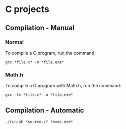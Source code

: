 # C projects

## Compilation - Manual

### Normal

To compile a C program, run the command:

```
gcc *file.c* -o *file.exe*
```

### Math.h

To compile a C program with Math.h, run the command:

```
gcc -lm *file.c* -o *file.exe*
```

## Compilation - Automatic

```
./run.sh *source.c* *exec.exe*
```
